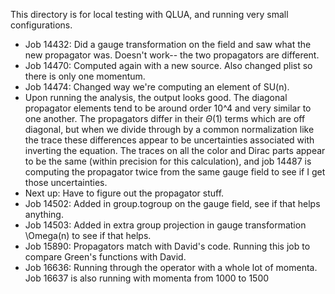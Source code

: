 This directory is for local testing with QLUA, and running very small configurations.
- Job 14432: Did a gauge transformation on the field and saw what the new propagator was. Doesn't work-- the two propagators are different.
- Job 14470: Computed again with a new source. Also changed plist so there is only one momentum.
- Job 14474: Changed way we're computing an element of SU(n).
- Upon running the analysis, the output looks good. The diagonal propagator elements tend to be around order 10^4 and very similar to one another. The propagators differ in their $\Theta(1)$ terms which are off diagonal, but when we divide through by a common normalization like the trace these differences appear to be uncertainties associated with inverting the equation. The traces on all the color and Dirac parts appear to be the same (within precision for this calculation), and job 14487 is computing the propagator twice from the same gauge field to see if I get those uncertainties.
- Next up: Have to figure out the propagator stuff. 
- Job 14502: Added in group.togroup on the gauge field, see if that helps anything.
- Job 14503: Added in extra group projection in gauge transformation \Omega(n) to see if that helps.
- Job 15890: Propagators match with David's code. Running this job to compare Green's functions with David.
- Job 16636: Running through the operator with a whole lot of momenta. Job 16637 is also running with momenta from 1000 to 1500
